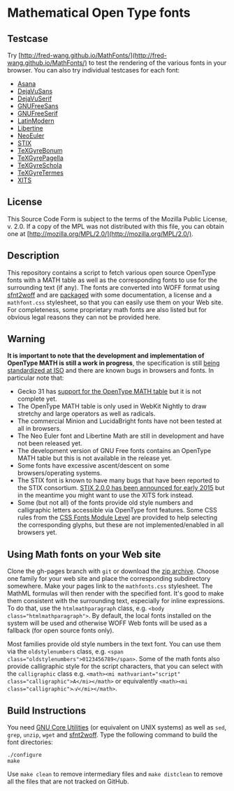 Mathematical Open Type fonts
============================

Testcase
--------

Try [http://fred-wang.github.io/MathFonts/](http://fred-wang.github.io/MathFonts/) to test the rendering of the various fonts in your browser. You can also
try individual testcases for each font:

* [Asana](http://fred-wang.github.io/MathFonts/Asana/)
* [DejaVuSans](http://fred-wang.github.io/MathFonts/DejaVuSans/)
* [DejaVuSerif](http://fred-wang.github.io/MathFonts/DejaVuSerif/)
* [GNUFreeSans](http://fred-wang.github.io/MathFonts/GNUFreeSans/)
* [GNUFreeSerif](http://fred-wang.github.io/MathFonts/GNUFreeSerif/)
* [LatinModern](http://fred-wang.github.io/MathFonts/LatinModern/)
* [Libertine](http://fred-wang.github.io/MathFonts/Libertine/)
* [NeoEuler](http://fred-wang.github.io/MathFonts/NeoEuler/)
* [STIX](http://fred-wang.github.io/MathFonts/STIX/)
* [TeXGyreBonum](http://fred-wang.github.io/MathFonts/TeXGyreBonum/)
* [TeXGyrePagella](http://fred-wang.github.io/MathFonts/TeXGyrePagella/)
* [TeXGyreSchola](http://fred-wang.github.io/MathFonts/TeXGyreSchola/)
* [TeXGyreTermes](http://fred-wang.github.io/MathFonts/TeXGyreTermes/)
* [XITS](http://fred-wang.github.io/MathFonts/XITS/)

License
-------

This Source Code Form is subject to the terms of the Mozilla Public
License, v. 2.0. If a copy of the MPL was not distributed with this
file, you can obtain one at
[http://mozilla.org/MPL/2.0/](http://mozilla.org/MPL/2.0/).

Description
-----------

This repository contains a script to fetch various open source OpenType fonts
with a MATH table as well as the corresponding fonts to use for the surrounding
text (if any). The fonts are converted into WOFF format
using [sfnt2woff](https://people.mozilla.org/~jkew/woff/woff-code-latest.zip)
and are
[packaged](https://github.com/fred-wang/MathFonts/archive/gh-pages.zip) with
some documentation, a license and a `mathfont.css` stylesheet, so that you can
easily use them on your Web site. For completeness, some proprietary math fonts
are also listed but for obvious legal reasons they can not be provided
here.

Warning
-------

**It is important to note that the development and implementation of OpenType
MATH is still a work in progress**, the specification is still [being
standardized at ISO](http://www.iso.org/iso/home/store/catalogue_ics/catalogue_detail_ics.htm?csnumber=66391) and there are known bugs in browsers and fonts.
In particular note that:

- Gecko 31 has [support for the OpenType MATH table](https://wiki.mozilla.org/MathML:Open_Type_MATH_Table) but it is not complete yet.
- The OpenType MATH table is only used in WebKit Nightly to draw stretchy and
  large operators as well as radicals.
- The commercial Minion and LucidaBright fonts have not been tested at all in
  browsers.
- The Neo Euler font and Libertine Math are still in development and have not
  been released yet.
- The development version of GNU Free fonts contains an OpenType MATH table
  but this is not available in the release yet.
- Some fonts have excessive ascent/descent on some browsers/operating systems.
- The STIX font is known to have many bugs that have been reported to the
  STIX consortium. [STIX 2.0.0 has been announced for early 2015](http://www.stixfonts.org/) but in the meantime you might want to use the XITS fork instead.
- Some (but not all) of the fonts provide old style numbers and calligraphic
  letters accessible via OpenType font features. Some CSS rules from the
  [CSS Fonts Module Level](http://dev.w3.org/csswg/css-fonts/)
  are provided to help selecting the corresponding glyphs, but these are not
  implemented/enabled in all browsers yet.

Using Math fonts on your Web site
---------------------------------

Clone the gh-pages branch with `git` or download the
[zip archive](https://github.com/fred-wang/MathFonts/archive/gh-pages.zip). Choose
one family for your web site and place the corresponding subdirectory somewhere.
Make your pages link to the `mathfonts.css` stylesheet. The MathML formulas
will then render with the specified font. It's good to make them consistent
with the surrounding text, especially for inline expressions. To do that,
use the `htmlmathparagraph` class, e.g. `<body class="htmlmathparagraph">`.
By default, the local fonts installed on the system will be used and otherwise
WOFF Web fonts will be used as a fallback (for open source fonts only).

Most families provide old style numbers in the text font. You can use them via
the `oldstylenumbers` class, e.g.
`<span class="oldstylenumbers">0123456789</span>`. Some of the math fonts also
provide calligraphic style for the script characters, that you can select
with the `calligraphic` class e.g.
`<math><mi mathvariant="script" class="calligraphic">A</mi></math>` or
equivalently `<math><mi class="calligraphic">𝒜</mi></math>`.

Build Instructions
------------------

You need [GNU Core Utilities](https://en.wikipedia.org/wiki/GNU_Core_Utilities)
(or equivalent on UNIX systems) as well as `sed`, `grep`, `unzip`, `wget` and
[sfnt2woff](https://people.mozilla.org/~jkew/woff/woff-code-latest.zip). Type
the following command to build the font directories:

    ./configure
    make

Use `make clean` to remove intermediary files and `make distclean` to remove
all the files that are not tracked on GitHub.
